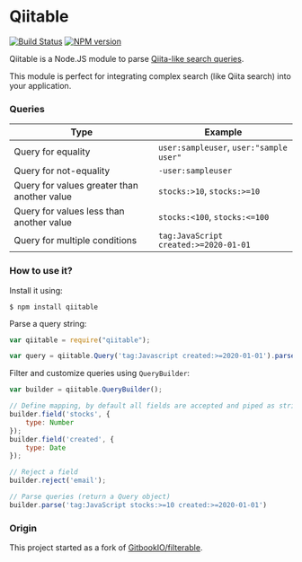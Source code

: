 # Qiitable

[![Build Status](https://travis-ci.com/ryamaguchi0220/qiitable.svg?branch=master)](https://travis-ci.com/ryamaguchi0220/qiitable)
[![NPM version](https://badge.fury.io/js/qiitable.svg)](https://badge.fury.io/js/qiitable)

Qiitable is a Node.JS module to parse [Qiita-like search queries](https://help.qiita.com/ja/articles/qiita-search-options).

This module is perfect for integrating complex search (like Qiita search) into your application.

### Queries

| Type | Example |
| ---- | ------- |
| Query for equality | `user:sampleuser`, `user:"sample user"` |
| Query for not-equality | `-user:sampleuser` |
| Query for values greater than another value | `stocks:>10`, `stocks:>=10` |
| Query for values less than another value | `stocks:<100`, `stocks:<=100` |
| Query for multiple conditions | `tag:JavaScript created:>=2020-01-01` |

### How to use it?

Install it using:

```
$ npm install qiitable
```

Parse a query string:

```js
var qiitable = require("qiitable");

var query = qiitable.Query('tag:Javascript created:>=2020-01-01').parse();
```

Filter and customize queries using `QueryBuilder`:

```js
var builder = qiitable.QueryBuilder();

// Define mapping, by default all fields are accepted and piped as string
builder.field('stocks', {
    type: Number
});
builder.field('created', {
    type: Date
});

// Reject a field
builder.reject('email');

// Parse queries (return a Query object)
builder.parse('tag:JavaScript stocks:>=10 created:>=2020-01-01')
```

### Origin

This project started as a fork of [GitbookIO/filterable](https://github.com/GitbookIO/filterable).
